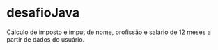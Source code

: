 # desafioJava
Cálculo de imposto e imput de nome, profissão e salário de 12 meses a partir de dados do usuário.
